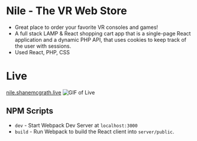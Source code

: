 # Nile - The VR Web Store
 - Great place to order your favorite VR consoles and games!
 - A full stack LAMP & React shopping cart app that is a single-page  React application and a dynamic PHP API, that uses cookies to keep track of the user with sessions.
 - Used React, PHP, CSS

# Live
[nile.shanemcgrath.live](http://nile.shanemcgrath.live)
![GIF of Live](/server/public/img/portfoliovidNile3.gif)


## NPM Scripts

- `dev` - Start Webpack Dev Server at `localhost:3000`
- `build` - Run Webpack to build the React client into `server/public`.
